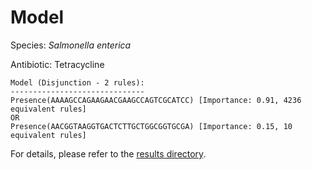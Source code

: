 
# Model

Species: *Salmonella enterica*

Antibiotic: Tetracycline

```
Model (Disjunction - 2 rules):
------------------------------
Presence(AAAAGCCAGAAGAACGAAGCCAGTCGCATCC) [Importance: 0.91, 4236 equivalent rules]
OR
Presence(AACGGTAAGGTGACTCTTGCTGGCGGTGCGA) [Importance: 0.15, 10 equivalent rules]

```

For details, please refer to the [results directory](../../../../../results/scm_b/salmonella%20enterica/tetracycline/repeat_8/).

